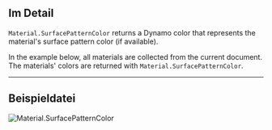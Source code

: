 ## Im Detail
`Material.SurfacePatternColor` returns a Dynamo color that represents the material's surface pattern color (if available).

In the example below, all materials are collected from the current document. The materials' colors are returned with `Material.SurfacePatternColor`.
___
## Beispieldatei

![Material.SurfacePatternColor](./Revit.Elements.Material.SurfacePatternColor_img.jpg)
